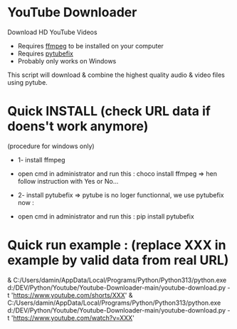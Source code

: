 # YouTube Downloader

Download HD YouTube Videos

- Requires [ffmpeg](https://www.ffmpeg.org/download.html) to be installed on your computer
- Requires [pytubefix](https://korben.info/pytubefix-telechargement-videos-youtube-python.html)
- Probably only works on Windows


This script will download & combine the highest quality audio & video files using pytube.


# Quick INSTALL (check URL data if doens't work anymore)
(procedure for windows only)
- 1- install ffmpeg
- open cmd in administrator and run this :
choco install ffmpeg
=> hen follow instruction with Yes or No...

- 2- install pytubefix
=> pytube is no loger functionnal, we use pytubefix now :
- open cmd in administrator and run this :
pip install pytubefix


# Quick run example : (replace XXX in example by valid data from real URL)
& C:/Users/damin/AppData/Local/Programs/Python/Python313/python.exe d:/DEV/Python/Youtube/Youtube-Downloader-main/youtube-download.py -t 'https://www.youtube.com/shorts/XXX'
& C:/Users/damin/AppData/Local/Programs/Python/Python313/python.exe d:/DEV/Python/Youtube/Youtube-Downloader-main/youtube-download.py -t 'https://www.youtube.com/watch?v=XXX'
